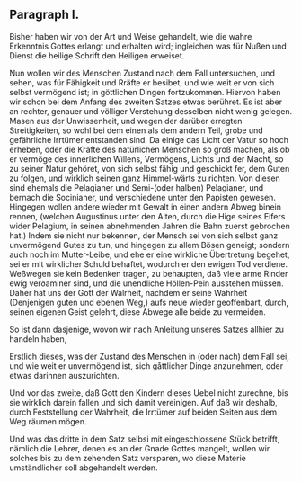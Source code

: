 
<!-- Seite 144 -->
Paragraph I.
------------

Bisher haben wir von der Art und Weise gehandelt,
wie die wahre Erkenntnis Gottes erlangt
und erhalten wird; ingleichen was für Nußen
und Dienst die heilige Schrift den Heiligen erweiset.

Nun wollen wir des Menschen Zustand nach dem
Fall untersuchen, und sehen, was für Fähigkeit und
Rräfte er besibet, und wie weit er von sich selbst
vermögend ist; in göttlichen Dingen fortzukommen.
Hiervon haben wir schon bei dem Anfang des
zweiten Satzes etwas berühret. Es ist aber an rechter,
genauer und völliger Verstehung desselben nicht
wenig gelegen. Masen aus der Unwissenheit, und
wegen der darüber erregten Streitigkeiten, so wohl
bei dem einen als dem andern Teil, grobe und gefährliche
Irrtümer entstanden sind. Da einige das
Licht der Vatur so hoch erheben, oder die Kräfte
des natürlichen Menschen so groß machen, als ob er
vermöge des innerlichen Willens, Vermögens, Lichts
und der Macht, so zu seiner Natur gehöret, von sich
selbst fähig und geschickt fer, dem Guten zu folgen,
und wirklich seinen ganz Himmel-wärts zu richten.<!-- content-0115.xml --><!-- Seite 146 -->
Von diesen sind ehemals die Pelagianer und Semi-(oder
halben) Pelagianer, und bernach die Socinianer, und
verschiedene unter den Papisten gewesen. Hingegen
wollen andere wieder mit Gewalt in einen andern Abweg
binein rennen, (welchen Augustinus unter den
Alten, durch die Hige seines Eifers wider Pelagium,
in seinen abnehmenden Jahren die Bahn zuerst gebrochen
hat.) Indem sie nicht nur bekennen, der Mensch
sei von sich selbst ganz unvermögend Gutes zu tun,
und hingegen zu allem Bösen geneigt; sondern auch noch
im Mutter-Leibe, und ehe er eine wirkliche Übertretung
begehet, sei er mit wirklicher Schuld behaftet,
wodurch er den ewigen Tod verdiene. Weßwegen sie
kein Bedenken tragen, zu behaupten, daß viele arme
Rinder ewig verðaminer sind, und die unendliche
Höllen-Pein ausstehen müssen. Daher hat uns
der Gott der Walrheit, nachdem er seine Wahrheit
(Denjenigen guten und ebenen Weg,) aufs neue wieder
geoffenbart, durch, seinen eigenen Geist gelehrt, diese
Abwege alle beide zu vermeiden.

So ist dann dasjenige, wovon wir nach Anleitung
unseres Satzes allhier zu handeln haben,

Erstlich dieses, was der Zustand des Menschen
in (oder nach) dem Fall sei, und wie weit er unvermögend
ist, sich gåttlicher Dinge anzunehmen,
oder etwas darinnen auszurichten.

Und vor das zweite, daß Gott den Kindern dieses
Uebel nicht zurechne, bis sie wirklich darein fallen
und sich damit vereinigen. Auf daß wir deshalb,
durch Feststellung der Wahrheit, die Irrtümer auf
beiden Seiten aus dem Weg räumen mögen.

Und was das dritte in dem Satz selbsi mit eingeschlossene
Stück betrifft, nämlich die Lebrer, denen es
an der Gnade Gottes mangelt, wollen wir solches
bis zu dem zehenden Satz versparen, wo diese Materie
umständlicher soll abgehandelt werden.
